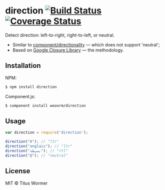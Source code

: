 # direction [![Build Status](https://travis-ci.org/wooorm/direction.svg?branch=master)](https://travis-ci.org/wooorm/direction) [![Coverage Status](https://img.shields.io/coveralls/wooorm/direction.svg)](https://coveralls.io/r/wooorm/direction?branch=master)

Detect direction: left-to-right, right-to-left, or neutral.

* Similar to [component/directionality](https://github.com/component/directionality) —  which does not support 'neutral';
* Based on [Google Closure Library](https://github.com/google/closure-library/blob/master/closure/goog/i18n/bidi.js) — the methodology.

## Installation

NPM:
```sh
$ npm install direction
```

Component.js:
```sh
$ component install wooorm/direction
```

## Usage

```js
var direction = require('direction');

direction("A"); // "ltr"
direction("anglais"); // "ltr"
direction("بسيطة"); // "rtl"
direction("@"); // "neutral"
```

## License

MIT © Titus Wormer
